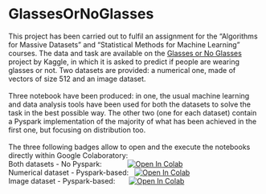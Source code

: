# GlassesOrNoGlasses
This project has been carried out to fulfil an assignment for the “Algorithms for Massive Datasets” and “Statistical Methods for Machine Learning” courses. The data and task are available on the [Glasses or No Glasses](https://www.kaggle.com/jeffheaton/glasses-or-no-glasses) project by Kaggle, in which it is asked to predict if people are wearing glasses or not. Two datasets are provided: a numerical one, made of vectors of size 512 and an image dataset.
<br>
<br>
Three notebook have been produced: in one, the usual machine learning and data analysis tools have been used for both the datasets to solve the task in the best possible way. The other two (one for each dataset) contain a Pyspark implementation of the majority of what has been achieved in the first one, but focusing on distribution too. 
<br>
<br>
The three following badges allow to open and the execute the notebooks directly within Google Colaboratory:
<br>
Both datasets - No Pyspark: &nbsp; &nbsp; &nbsp; &nbsp; &nbsp; &nbsp; [![Open In Colab](https://colab.research.google.com/assets/colab-badge.svg)](https://colab.research.google.com/github/flaviofuria/GlassesOrNoGlasses/blob/main/glasses_no_glasses.ipynb)
<br>
Numerical dataset - Pyspark-based: &nbsp; [![Open In Colab](https://colab.research.google.com/assets/colab-badge.svg)](https://colab.research.google.com/github/flaviofuria/GlassesOrNoGlasses/blob/main/pyspark_numerical.ipynb)
<br>
Image dataset - Pyspark-based: &nbsp; &nbsp; &nbsp; [![Open In Colab](https://colab.research.google.com/assets/colab-badge.svg)](https://colab.research.google.com/github/flaviofuria/GlassesOrNoGlasses/blob/main/pyspark_images.ipynb)


